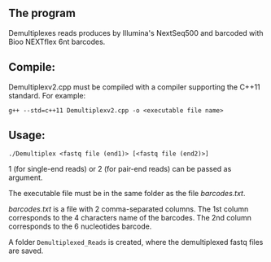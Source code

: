 ## The program

Demultiplexes reads produces by Illumina's NextSeq500 and barcoded with Bioo NEXTflex 6nt barcodes.

## Compile:
Demultiplexv2.cpp must be compiled with a compiler supporting the C++11 standard. For example:

```g++ --std=c++11 Demultiplexv2.cpp -o <executable file name>```

## Usage:

```./Demultiplex <fastq file (end1)> [<fastq file (end2)>]```

1 (for single-end reads) or 2 (for pair-end reads) can be passed as argument.

The executable file must be in the same folder as the file *barcodes.txt*.

*barcodes.txt* is a file with 2 comma-separated columns. 
The 1st column corresponds to the 4 characters name of the barcodes.
The 2nd column corresponds to the 6 nucleotides barcode.

A folder `Demultiplexed_Reads` is created, where the demultiplexed fastq files are saved.
